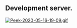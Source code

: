## Development server.

[![Peek-2020-05-16-19-09.gif](https://i.postimg.cc/qMxs1LX5/Peek-2020-05-16-19-09.gif)](https://postimg.cc/bsdSJ15x)